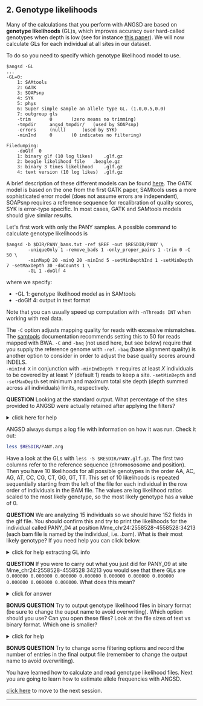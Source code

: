 
## 2. Genotype likelihoods

Many of the calculations that you perform with ANGSD are based on **genotype likelihoods** (GL)s, which improves accuracy over hard-called genotypes when depth is low 
(see for instance [this paper](https://doi.org/10.1534/genetics.113.154740)). 
We will now calculate GLs for each individual at all sites in our dataset. 

To do so you need to specify which genotype likelihood model to use.
```
$angsd -GL
...
-GL=0: 
	1: SAMtools
	2: GATK
	3: SOAPsnp
	4: SYK
	5: phys
	6: Super simple sample an allele type GL. (1.0,0.5,0.0)
	7: outgroup gls
	-trim		0		(zero means no trimming)
	-tmpdir		angsd_tmpdir/	(used by SOAPsnp)
	-errors		(null)		(used by SYK)
	-minInd		0		(0 indicates no filtering)

Filedumping:
	-doGlf	0
	1: binary glf (10 log likes)	.glf.gz
	2: beagle likelihood file	.beagle.gz
	3: binary 3 times likelihood	.glf.gz
	4: text version (10 log likes)	.glf.gz
```
A brief description of these different models can be found [here](http://www.popgen.dk/angsd/index.php/Genotype_likelihoods).
The GATK model is based on the one from the first GATK paper, SAMtools uses a more sophisticated error model (does not assume errors are independent), 
SOAPsnp requires a reference sequence for recalibration of quality scores, SYK is error-type specific.
In most cases, GATK and SAMtools models should give similar results.

Let's first work with only the PANY samples.
A possible command to calculate genotype likelihoods is

```
$angsd -b $DIR/PANY_bams.txt -ref $REF -out $RESDIR/PANY \
        -uniqueOnly 1 -remove_bads 1 -only_proper_pairs 1 -trim 0 -C 50 \
        -minMapQ 20 -minQ 20 -minInd 5 -setMinDepthInd 1 -setMinDepth 7 -setMaxDepth 30 -doCounts 1 \
        -GL 1 -doGlf 4
```

where we specify:
* -GL 1: genotype likelihood model as in SAMtools
* -doGlf 4: output in text format

Note that you can usually speed up computation with `-nThreads INT` when working with real data.

The `-C` option adjusts mapping quality for reads with excessive mismatches. The [samtools](http://www.htslib.org/doc/samtools-mpileup.html)
documentation recommends setting this to 50 for reads mapped with BWA. `-C` and `-baq` (not used here, but see below) require that you supply the reference genome with `-ref`.
`-baq` (base alignment quality) is another option to consider in order to adjust the base quality scores around INDELS.
<br>
`-minInd X` in conjunction with `-minIndDepth Y` requires at least *X* individuals to be covered by at least *Y* (default 1) reads to keep a site. 
`-setMinDepth` and `-setMaxDepth` set minimum and maximum total site depth (depth summed across all individuals) limits, respectively.


**QUESTION**
Looking at the standard output. What percentage of the sites provided to ANGSD were actually retained after applying the filters?

<details>

<summary> click here for help </summary>

```bash
-> Total number of sites analyzed: 1800717
-> Number of sites retained after filtering: 1070747 
```

59% of sites were retained.

</details>

ANGSD always dumps a log file with information on how it was run. Check it out:

```bash
less $RESDIR/PANY.arg
```

Have a look at the GLs with `less -S $RESDIR/PANY.glf.gz`. The first two columns refer to the reference sequence (chromososome and position). Then you have 10 likelihoods
for all possible genotypes in the order AA, AC, AG, AT, CC, CG, CT, GG, GT, TT. This set of 10 likelihoods is repeated sequentially starting from
the left of the file for each individual in the row order of individuals in the BAM file. The values are log likelihood ratios 
scaled to the most likely genotype, so the most likely genotype has a value of 0.

**QUESTION**
We are analyzing 15 individuals so we should have 152 fields in the glf file. You should confirm this and try to print the likelihoods
for the individual called PANY_04 at position Mme_chr24:2558528-4558528:34213 (each bam file is named by the individual, i.e. <idividual ID>.bam). What is 
their most likely genotype? If you need help you can click below.

<details>

<summary> click for help extracting GL info </summary>

```bash
# Count number of columns and subtract 2 (chromosome and position fields) to get the number of likelihood values

echo "$(($(zcat $RESDIR/PANY.glf.gz | head -n1 | wc -w)-2))"
```

You should see that indeed there are 150 likelihood values. Now figure out what line PANY_04 is at in the bam list.

```bash
INDNUM=$(grep -n "PANY_04.bam$" $DIR/PANY_bams.txt | cut -f1 -d':')
echo "$INDNUM"
```

So this individual is at row 4 in the bam list. Now we can extract their likelihoods.

```bash
zcat $RESDIR/PANY.glf.gz | grep -m 1 $'^Mme_chr24:2558528-4558528\t34213\t' | cut -f 3- | perl -se '$start=($n-1)*10; @arr = split(/\t/,<>); print "@arr[$start .. $start+9]\n"' -- -n=$INDNUM
```
For PANY_04 the 5th likelihood is zero, corresponding to the genotype 'CC'.

</details>

**QUESTION**
If you were to carry out what you just did for PANY_09 at site Mme_chr24:2558528-4558528 34213 you would see that there GLs are 
`0.000000 0.000000 0.000000 0.000000 0.000000 0.000000 0.000000 0.000000 0.000000 0.000000`. What does this mean?

<details>

<summary> click for answer </summary>

If all GLs are zero this means that there is no data for this individual.

</details>

**BONUS QUESTION**
Try to output genotype likelihood files in binary format (be sure to change the ouput name to avoid overwriting). Which option should you use? Can you open these files?
Look at the file sizes of text vs binary format. Which one is smaller?

<details>

<summary> click for help </summary>


Use `-doGlf 1` to output genotype likelihoods in binary. So the full command would be

```
$angsd -b $DIR/PANY_bams.txt -ref $REF -out $RESDIR/PANY_binary \
        -uniqueOnly 1 -remove_bads 1 -only_proper_pairs 1 -trim 0 -C 50 \
        -minMapQ 20 -minQ 20 -minInd 5 -setMinDepthInd 1 -setMinDepth 7 -setMaxDepth 30 -doCounts 1 \
        -GL 1 -doGlf 1
```

The binary .glf file is not human readable (it will just be a bunch of gibberish if you try to look at it). The compressed binary .glf is 
slightly smaller (66M) compared to the compressed text version (69M). While this size difference is small for this test dataset it can be 
appreciable for larger datasets. 

</details>

**BONUS QUESTION**
Try to change some filtering options and record the number of entries in the final output file (remember to change the output name to avoid overwriting).

You have learned how to calculate and read genotype likelihood files.
Next you are going to learn how to estimate allele frequencies with ANGSD.

[click here](https://github.com/nt246/physalia-lcwgs/blob/main/day_2/markdowns/03_allele_frequencies.md) to move to the next session.

--------------------------------
